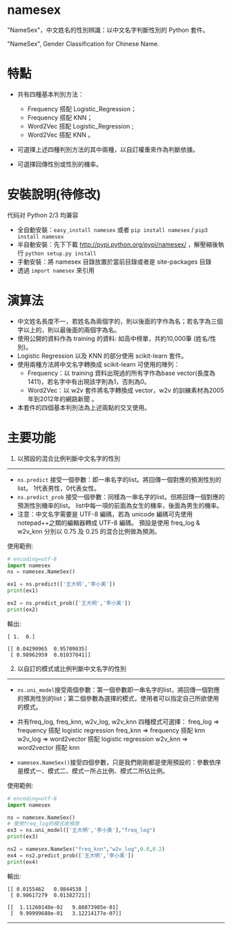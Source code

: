 namesex
========
"NameSex"，中文姓名的性別辨識：以中文名字判斷性別的 Python 套件。

"NameSex", Gender Classification for Chinese Name.

特點
========
* 共有四種基本判別方法：
    * Frequency 搭配 Logistic_Regression；
    * Frequency 搭配 KNN；
    * Word2Vec 搭配 Logistic_Regression ;
    * Word2Vec 搭配 KNN 。

* 可選擇上述四種判別方法的其中兩種，以自訂權重來作為判斷依據。
* 可選擇回傳性別或性別的機率。

安裝說明(待修改)
=======

代码对 Python 2/3 均兼容

* 全自動安裝：`easy_install namesex` 或者 `pip install namesex` / `pip3 install namesex`
* 半自動安裝：先下下載 http://pypi.python.org/pypi/namesex/ ，解壓縮後執行 `python setup.py install`
* 手動安裝：將 namesex 目錄放置於當前目錄或者是 site-packages 目錄
* 透過 `import namesex` 來引用

演算法
========
* 中文姓名長度不一，若姓名為兩個字的，則以後面的字作為名；若名字為三個字以上的，則以最後面的兩個字為名。
* 使用公開的資料作為 training 的資料: 如高中榜單，共約10,000筆 (姓名/性別)。
* Logistic Regression 以及 KNN 的部分使用 scikit-learn 套件。
* 使用兩種方法將中文名字轉換成 scikit-learn 可使用的陣列：
    * Frequency：以 training 資料出現過的所有字作為base vector(長度為1411)，若名字中有出現該字則為1，否則為0。
    * Word2Vec：以 w2v 套件將名字轉換成 vector，w2v 的訓練素材為2005年到2012年的網路新聞 。
* 本套件的四個基本判別法為上述兩點的交叉使用。

主要功能
=======
1. 以預設的混合比例判斷中文名字的性別
----------------
* `ns.predict` 接受一個參數：即一串名字的list。將回傳一個對應的預測性別的list。 1代表男性，0代表女性。
* `ns.predict_prob` 接受一個參數：同樣為一串名字的list。但將回傳一個對應的預測性別機率的list。 list中每一項的前面為女生的機率，後面為男生的機率。
* 注意：中文名字需要是 UTF-8 編碼，若為 unicode 編碼可先使用 notepad++之類的編輯器轉成 UTF-8 編碼。
預設是使用 freq_log & w2v_knn 分別以 0.75 及 0.25 的混合比例做為預測。

使用範例:

```python
# encoding=utf-8
import namesex
ns = namesex.NameSex()

ex1 = ns.predict(['王大明','李小美'])
print(ex1)

ex2 = ns.predict_prob(['王大明','李小美'])
print(ex2)

```

輸出:
  
    [ 1.  0.]

    [[ 0.04290965  0.95709035]
     [ 0.98962959  0.01037041]]


2. 以自訂的模式或比例判斷中文名字的性別
----------------
* `ns.uni_model`接受兩個參數：第一個參數即一串名字的list，將回傳一個對應的預測性別的list；第二個參數為選擇的模式，使用者可以指定自己所欲使用的模式。
* 共有freq_log, freq_knn, w2v_log, w2v_knn 四種模式可選擇：
  freq_log => frequency 搭配 logistic regression
  freq_knn => frequency 搭配 knn
  w2v_log  => word2vector 搭配 logistic regression
  w2v_knn  => word2vector 搭配 knn

* `namesex.NameSex()`接受四個參數，只是我們剛剛都是使用預設的：參數依序是模式一、模式二、模式一所占比例、模式二所佔比例。

使用範例:

```python
# encoding=utf-8
import namesex

ns = namesex.NameSex()
# 使用freq_log的模式來預測
ex3 = ns.uni_model(['王大明','李小美'],"freq_log")
print(ex3)

ns2 = namesex.NameSex("freq_knn","w2v_log",0.8,0.2)
ex4 = ns2.predict_prob(['王大明','李小美'])
print(ex4)

```

輸出:
  
    [[ 0.0155462   0.9844538 ]
     [ 0.98617279  0.01382721]]

    [[  1.11260148e-02   9.88873985e-01]
     [  9.99999688e-01   3.12214177e-07]]

--------------------
